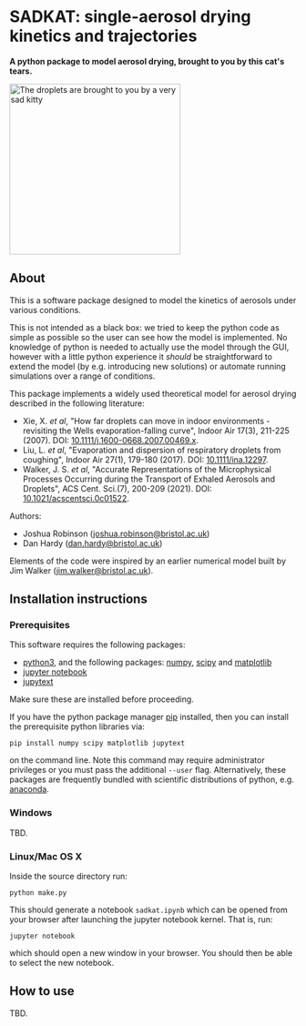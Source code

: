 # SADKAT: single-aerosol drying kinetics and trajectories
**A python package to model aerosol drying, brought to you by this cat's tears.**

<img alt="The droplets are brought to you by a very sad kitty" src="https://thypix.com/wp-content/uploads/sad-cat-2.jpg" width="300" />

## About

This is a software package designed to model the kinetics of aerosols under various conditions.

This is not intended as a black box: we tried to keep the python code as simple as possible so the user can see how the model is implemented. No knowledge of python is needed to actually use the model through the GUI, however with a little python experience it _should_ be straightforward to extend the model (by e.g. introducing new solutions) or automate running simulations over a range of conditions.

This package implements a widely used theoretical model for aerosol drying described in the following literature: 
* Xie, X. _et al_, "How far droplets can move in indoor environments - revisiting the Wells evaporation-falling curve", Indoor Air 17(3), 211-225 (2007). DOI: [10.1111/j.1600-0668.2007.00469.x](https://doi.org/10.1111/j.1600-0668.2007.00469.x).
* Liu, L. _et al_, "Evaporation and dispersion of respiratory droplets from coughing", Indoor Air 27(1), 179-180 (2017). DOI: [10.1111/ina.12297](https://doi.org/10.1111/ina.12297).
* Walker, J. S. _et al_, "Accurate Representations of the Microphysical Processes Occurring
during the Transport of Exhaled Aerosols and Droplets", ACS Cent. Sci.(7), 200-209 (2021). DOI: [10.1021/acscentsci.0c01522](https://doi.org/10.1021/acscentsci.0c01522).


Authors:
* Joshua Robinson ([joshua.robinson@bristol.ac.uk](mailto:joshua.robinson@bristol.ac.uk))
* Dan Hardy ([dan.hardy@bristol.ac.uk](mailto:dan.hardy@bristol.ac.uk))

Elements of the code were inspired by an earlier numerical model built by Jim Walker (jim.walker@bristol.ac.uk).

## Installation instructions

### Prerequisites

This software requires the following packages:

* [python3](https://www.python.org/downloads/), and the following packages: [numpy](https://numpy.org/), [scipy](https://scipy.org/) and [matplotlib](https://matplotlib.org/)
* [jupyter notebook](https://jupyter.org/)
* [jupytext](https://jupytext.readthedocs.io/en/latest/install.html)

Make sure these are installed before proceeding.

If you have the python package manager [pip](https://pypi.org/project/pip/) installed, then you can install the prerequisite python libraries via:

    pip install numpy scipy matplotlib jupytext

on the command line. Note this command may require administrator privileges or you must pass the additional `--user` flag.
Alternatively, these packages are frequently bundled with scientific distributions of python, e.g. [anaconda](https://www.anaconda.com/).

### Windows

TBD.

### Linux/Mac OS X

Inside the source directory run:

    python make.py

This should generate a notebook `sadkat.ipynb` which can be opened from your browser after launching the jupyter notebook kernel. That is, run:

    jupyter notebook

which should open a new window in your browser. You should then be able to select the new notebook.


## How to use

TBD.
 

